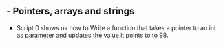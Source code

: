## - Pointers, arrays and strings

* Script 0 shows us how to Write a function that takes a pointer to an int as parameter and updates the value it points to to 98.
